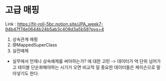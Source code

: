 # 고급 매핑
Link : https://fir-roll-5bc.notion.site/JPA_week7-94b47f74e0644b24b5ab3c408d3a5b58?pvs=4
1. 상속관계 매핑
2. @MappedSuperClass
3. 실전예제

+ 실무에서 언제나 상속예제를 써야하는가? 에 대한 고민 -> 데이터가 억 단위 넘어가고 테이블 단순화해야하는 시기가 오면 비교적 덜 중요한 데이터들은 제이슨으로 말아넣기도 한다. 